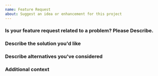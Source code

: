 ```yaml
---
name: Feature Request
about: Suggest an idea or enhancement for this project
---
```


### **Is your feature request related to a problem? Please Describe.**

<!-- A clear and concise description of what the problem is. Ex. I'm always frustrated when [...] -->

### **Describe the solution you'd like**

<!-- A clear and concise description of what you want to happen. -->

### **Describe alternatives you've considered**

<!-- A clear and concise description of any alternative solutions or features you've considered. -->

### **Additional context**

<!-- Add any other context or screenshots about the feature request here. -->
